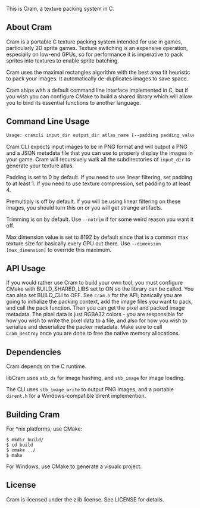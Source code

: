 This is Cram, a texture packing system in C.

About Cram
----------------
Cram is a portable C texture packing system intended for use in games, particularly 2D sprite games. Texture switching is an expensive operation, especially on low-end GPUs, so for performance it is imperative to pack sprites into textures to enable sprite batching.

Cram uses the maximal rectangles algorithm with the best area fit heuristic to pack your images. It automatically de-duplicates images to save space.

Cram ships with a default command line interface implemented in C, but if you wish you can configure CMake to build a shared library which will allow you to bind its essential functions to another language.

Command Line Usage
-----
```sh
Usage: cramcli input_dir output_dir atlas_name [--padding padding_value] [--premultiply] [--notrim] [--dimension max_dimension]
```

Cram CLI expects input images to be in PNG format and will output a PNG and a JSON metadata file that you can use to properly display the images in your game. Cram will recursively walk all the subdirectories of `input_dir` to generate your texture atlas.

Padding is set to 0 by default. If you need to use linear filtering, set padding to at least 1. If you need to use texture compression, set padding to at least 4.

Premultiply is off by default. If you will be using linear filtering on these images, you should turn this on or you will get strange artifacts.

Trimming is on by default. Use `--notrim` if for some weird reason you want it off.

Max dimension value is set to 8192 by default since that is a common max texture size for basically every GPU out there. Use `--dimension [max_dimension]` to override this maximum.

API Usage
---------
If you would rather use Cram to build your own tool, you must configure CMake with BUILD_SHARED_LIBS set to ON so the library can be called. You can also set BUILD_CLI to OFF. See `cram.h` for the API; basically you are going to initialize the packing context, add the image files you want to pack, and call the pack function. Then you can get the pixel and packed image metadata. The pixel data is just RGBA32 colors - you are responsible for how you wish to write the pixel data to a file, and also for how you wish to serialize and deserialize the packer metadata. Make sure to call `Cram_Destroy` once you are done to free the native memory allocations.

Dependencies
------------
Cram depends on the C runtime.

libCram uses `stb_ds` for image hashing, and `stb_image` for image loading.

The CLI uses `stb_image_write` to output PNG images, and a portable `dirent.h` for a Windows-compatible dirent implemention.

Building Cram
-------------------
For *nix platforms, use CMake:

	$ mkdir build/
	$ cd build
	$ cmake ../
	$ make

For Windows, use CMake to generate a visualc project.

License
-------
Cram is licensed under the zlib license. See LICENSE for details.
